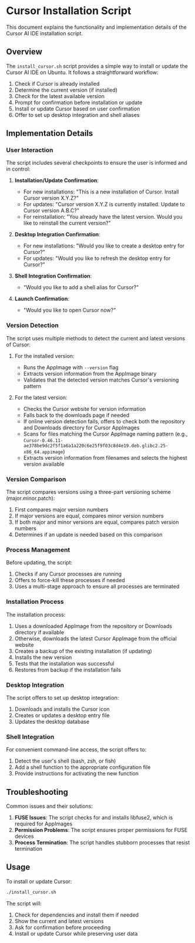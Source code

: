 # Cursor Installation Script

This document explains the functionality and implementation details of the Cursor AI IDE installation script.

## Overview

The `install_cursor.sh` script provides a simple way to install or update the Cursor AI IDE on Ubuntu. It follows a straightforward workflow:

1. Check if Cursor is already installed
2. Determine the current version (if installed)
3. Check for the latest available version
4. Prompt for confirmation before installation or update
5. Install or update Cursor based on user confirmation
6. Offer to set up desktop integration and shell aliases

## Implementation Details

### User Interaction

The script includes several checkpoints to ensure the user is informed and in control:

1. **Installation/Update Confirmation**:
   - For new installations: "This is a new installation of Cursor. Install Cursor version X.Y.Z?"
   - For updates: "Cursor version X.Y.Z is currently installed. Update to Cursor version A.B.C?"
   - For reinstallation: "You already have the latest version. Would you like to reinstall the current version?"

2. **Desktop Integration Confirmation**:
   - For new installations: "Would you like to create a desktop entry for Cursor?"
   - For updates: "Would you like to refresh the desktop entry for Cursor?"

3. **Shell Integration Confirmation**:
   - "Would you like to add a shell alias for Cursor?"

4. **Launch Confirmation**:
   - "Would you like to open Cursor now?"

### Version Detection

The script uses multiple methods to detect the current and latest versions of Cursor:

1. For the installed version:
   - Runs the AppImage with `--version` flag
   - Extracts version information from the AppImage binary
   - Validates that the detected version matches Cursor's versioning pattern

2. For the latest version:
   - Checks the Cursor website for version information
   - Falls back to the downloads page if needed
   - If online version detection fails, offers to check both the repository and Downloads directory for Cursor AppImages
   - Scans for files matching the Cursor AppImage naming pattern (e.g., `Cursor-0.46.11-ae378be9dc2f5f1a6a1a220c6e25f9f03c8d4e19.deb.glibc2.25-x86_64.appimage`)
   - Extracts version information from filenames and selects the highest version available

### Version Comparison

The script compares versions using a three-part versioning scheme (major.minor.patch):
1. First compares major version numbers
2. If major versions are equal, compares minor version numbers
3. If both major and minor versions are equal, compares patch version numbers
4. Determines if an update is needed based on this comparison

### Process Management

Before updating, the script:
1. Checks if any Cursor processes are running
2. Offers to force-kill these processes if needed
3. Uses a multi-stage approach to ensure all processes are terminated

### Installation Process

The installation process:
1. Uses a downloaded AppImage from the repository or Downloads directory if available
2. Otherwise, downloads the latest Cursor AppImage from the official website
3. Creates a backup of the existing installation (if updating)
4. Installs the new version
5. Tests that the installation was successful
6. Restores from backup if the installation fails

### Desktop Integration

The script offers to set up desktop integration:
1. Downloads and installs the Cursor icon
2. Creates or updates a desktop entry file
3. Updates the desktop database

### Shell Integration

For convenient command-line access, the script offers to:
1. Detect the user's shell (bash, zsh, or fish)
2. Add a shell function to the appropriate configuration file
3. Provide instructions for activating the new function

## Troubleshooting

Common issues and their solutions:

1. **FUSE Issues**: The script checks for and installs libfuse2, which is required for AppImages
2. **Permission Problems**: The script ensures proper permissions for FUSE devices
3. **Process Termination**: The script handles stubborn processes that resist termination

## Usage

To install or update Cursor:

```bash
./install_cursor.sh
```

The script will:
1. Check for dependencies and install them if needed
2. Show the current and latest versions
3. Ask for confirmation before proceeding
4. Install or update Cursor while preserving user data 